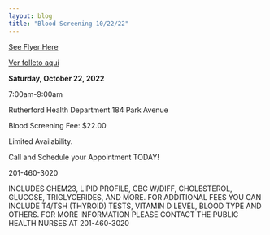 ```yaml
---
layout: blog
title: "Blood Screening 10/22/22"
---
```


[See Flyer Here](https://storage.googleapis.com/static.rutherford-nj.com/health/Blood%20Screening%20Flyer%2010.22.22.pdf)

[Ver folleto aquí](https://storage.googleapis.com/static.rutherford-nj.com/health/Blood%20Screening%20Flyer%20Spanish%2010.22.22.pdf)

**Saturday, October 22, 2022**

7:00am-9:00am

Rutherford Health Department 184 Park Avenue


Blood Screening Fee: $22.00

Limited Availability.

Call and Schedule your Appointment TODAY!

201-460-3020

INCLUDES CHEM23, LIPID PROFILE, CBC W/DIFF, CHOLESTEROL, GLUCOSE, TRIGLYCERIDES, AND MORE. FOR ADDITIONAL FEES YOU CAN INCLUDE T4/TSH (THYROID) TESTS, VITAMIN D LEVEL, BLOOD TYPE AND OTHERS. FOR MORE INFORMATION PLEASE CONTACT THE PUBLIC HEALTH NURSES AT 201-460-3020
